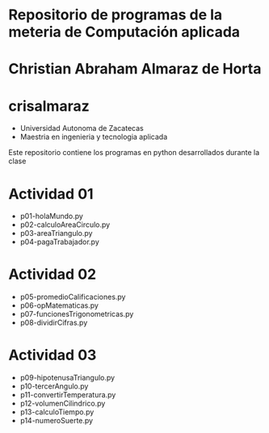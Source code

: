 # Repositorio de programas de la meteria de Computación aplicada

# Christian Abraham Almaraz de Horta
# crisalmaraz
- Universidad Autonoma de Zacatecas
- Maestria en ingenieria y tecnologia aplicada

Este repositorio contiene los programas en python desarrollados durante la clase

# Actividad 01
- p01-holaMundo.py
- p02-calculoAreaCirculo.py
- p03-areaTriangulo.py
- p04-pagaTrabajador.py

# Actividad 02
- p05-promedioCalificaciones.py
- p06-opMatematicas.py
- p07-funcionesTrigonometricas.py
- p08-dividirCifras.py

# Actividad 03
- p09-hipotenusaTriangulo.py
- p10-tercerAngulo.py
- p11-convertirTemperatura.py
- p12-volumenCilindrico.py
- p13-calculoTiempo.py
- p14-numeroSuerte.py
